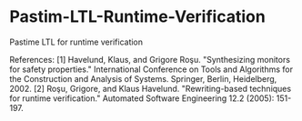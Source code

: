 # Pastim-LTL-Runtime-Verification
Pastime LTL for runtime verification

[](https://kind.cs.uiowa.edu/app/)

References:
[1] Havelund, Klaus, and Grigore Roşu. "Synthesizing monitors for safety properties." International Conference on Tools and Algorithms for the Construction and Analysis of Systems. Springer, Berlin, Heidelberg, 2002.
[2] Roşu, Grigore, and Klaus Havelund. "Rewriting-based techniques for runtime verification." Automated Software Engineering 12.2 (2005): 151-197.
